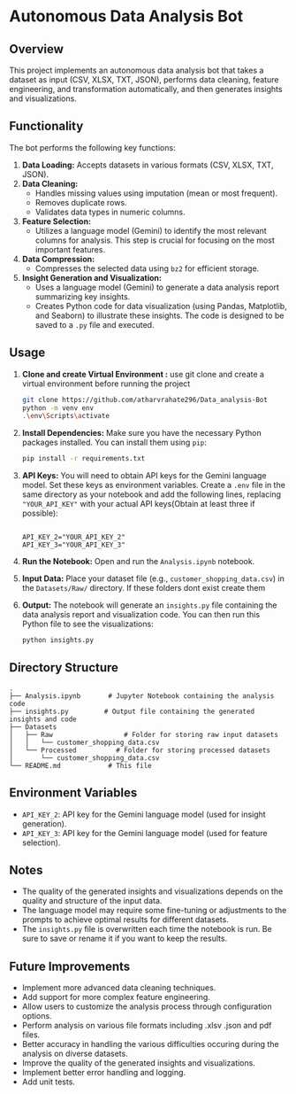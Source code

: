 # Autonomous Data Analysis Bot

## Overview

This project implements an autonomous data analysis bot that takes a dataset as input (CSV, XLSX, TXT, JSON), performs data cleaning, feature engineering, and transformation automatically, and then generates insights and visualizations.

## Functionality

The bot performs the following key functions:

1.  **Data Loading:**  Accepts datasets in various formats (CSV, XLSX, TXT, JSON).
2.  **Data Cleaning:**
    *   Handles missing values using imputation (mean or most frequent).
    *   Removes duplicate rows.
    *   Validates data types in numeric columns.
3.  **Feature Selection:**
    *   Utilizes a language model (Gemini) to identify the most relevant columns for analysis.  This step is crucial for focusing on the most important features.
4.  **Data Compression:**
    *   Compresses the selected data using `bz2` for efficient storage.
5.  **Insight Generation and Visualization:**
    *   Uses a language model (Gemini) to generate a data analysis report summarizing key insights.
    *   Creates Python code for data visualization (using Pandas, Matplotlib, and Seaborn) to illustrate these insights.  The code is designed to be saved to a `.py` file and executed.

## Usage

1. **Clone and create Virtual Environment :** use git clone and create a virtual environment before running the project

    ```bash
    git clone https://github.com/atharvrahate296/Data_analysis-Bot
    python -m venv env
    .\env\Scripts\activate
    ```

2.  **Install Dependencies:** Make sure you have the necessary Python packages installed. You can install them using `pip`:

    ```bash
    pip install -r requirements.txt
    ```

3.  **API Keys:**  You will need to obtain API keys for the Gemini language model.  Set these keys as environment variables.  Create a `.env` file in the same directory as your notebook and add the following lines, replacing `"YOUR_API_KEY"` with your actual API keys(Obtain at least three if possible):

    ```

    API_KEY_2="YOUR_API_KEY_2"
    API_KEY_3="YOUR_API_KEY_3"
    ```

4.  **Run the Notebook:**  Open and run the `Analysis.ipynb` notebook.

5.  **Input Data:** Place your dataset file (e.g., `customer_shopping_data.csv`) in the `Datasets/Raw/` directory.  If these folders dont exist create them

6.  **Output:** The notebook will generate an `insights.py` file containing the data analysis report and visualization code.  You can then run this Python file to see the visualizations:

    ```bash
    python insights.py
    ```

## Directory Structure

```
.
├── Analysis.ipynb       # Jupyter Notebook containing the analysis code
├── insights.py         # Output file containing the generated insights and code
├── Datasets
│   ├── Raw                  # Folder for storing raw input datasets
│   │   └── customer_shopping_data.csv
│   └── Processed          # Folder for storing processed datasets
│       └── customer_shopping_data.csv
└── README.md            # This file
```

## Environment Variables

*   `API_KEY_2`: API key for the Gemini language model (used for insight generation).
*   `API_KEY_3`: API key for the Gemini language model (used for feature selection).

## Notes

*   The quality of the generated insights and visualizations depends on the quality and structure of the input data.
*   The language model may require some fine-tuning or adjustments to the prompts to achieve optimal results for different datasets.
*   The `insights.py` file is overwritten each time the notebook is run.  Be sure to save or rename it if you want to keep the results.

## Future Improvements

*   Implement more advanced data cleaning techniques.
*   Add support for more complex feature engineering.
*   Allow users to customize the analysis process through configuration options.
*   Perform analysis on various file formats including .xlsv .json and pdf files.
*   Better accuracy in handling the various difficulties occuring during the analysis on diverse datasets.
*   Improve the quality of the generated insights and visualizations.
*   Implement better error handling and logging.
*   Add unit tests.